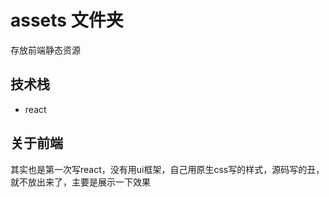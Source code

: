 # assets 文件夹

存放前端静态资源

## 技术栈

- react

## 关于前端

其实也是第一次写react，没有用ui框架，自己用原生css写的样式，源码写的丑，就不放出来了，主要是展示一下效果
